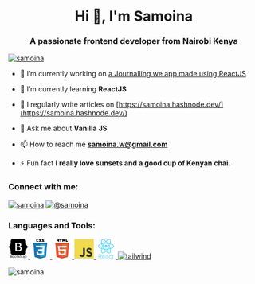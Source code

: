 <h1 align="center">Hi 👋, I'm Samoina</h1>
<h3 align="center">A passionate frontend developer from Nairobi Kenya</h3>

<p align="left"> <a href="https://twitter.com/samoina" target="blank"><img src="https://img.shields.io/twitter/follow/samoina?logo=twitter&style=for-the-badge" alt="samoina" /></a> </p>

- 🔭 I’m currently working on [a Journalling we app made using ReactJS](https://github.com/samoina/my-journal-app)

- 🌱 I’m currently learning **ReactJS**

- 📝 I regularly write articles on [https://samoina.hashnode.dev/](https://samoina.hashnode.dev/)

- 💬 Ask me about **Vanilla JS**

- 📫 How to reach me **samoina.w@gmail.com**

- ⚡ Fun fact **I really love sunsets and a good cup of Kenyan chai.**

<h3 align="left">Connect with me:</h3>
<p align="left">
<a href="https://twitter.com/samoina" target="blank"><img align="center" src="https://raw.githubusercontent.com/rahuldkjain/github-profile-readme-generator/master/src/images/icons/Social/twitter.svg" alt="samoina" height="30" width="40" /></a>
<a href="https://hashnode.com/@samoina" target="blank"><img align="center" src="https://raw.githubusercontent.com/rahuldkjain/github-profile-readme-generator/master/src/images/icons/Social/hashnode.svg" alt="@samoina" height="30" width="40" /></a>
</p>

<h3 align="left">Languages and Tools:</h3>
<p align="left"> <a href="https://getbootstrap.com" target="_blank" rel="noreferrer"> <img src="https://raw.githubusercontent.com/devicons/devicon/master/icons/bootstrap/bootstrap-plain-wordmark.svg" alt="bootstrap" width="40" height="40"/> </a> <a href="https://www.w3schools.com/css/" target="_blank" rel="noreferrer"> <img src="https://raw.githubusercontent.com/devicons/devicon/master/icons/css3/css3-original-wordmark.svg" alt="css3" width="40" height="40"/> </a> <a href="https://www.w3.org/html/" target="_blank" rel="noreferrer"> <img src="https://raw.githubusercontent.com/devicons/devicon/master/icons/html5/html5-original-wordmark.svg" alt="html5" width="40" height="40"/> </a> <a href="https://developer.mozilla.org/en-US/docs/Web/JavaScript" target="_blank" rel="noreferrer"> <img src="https://raw.githubusercontent.com/devicons/devicon/master/icons/javascript/javascript-original.svg" alt="javascript" width="40" height="40"/> </a> <a href="https://reactjs.org/" target="_blank" rel="noreferrer"> <img src="https://raw.githubusercontent.com/devicons/devicon/master/icons/react/react-original-wordmark.svg" alt="react" width="40" height="40"/> </a> <a href="https://tailwindcss.com/" target="_blank" rel="noreferrer"> <img src="https://www.vectorlogo.zone/logos/tailwindcss/tailwindcss-icon.svg" alt="tailwind" width="40" height="40"/> </a> </p>

<p><img align="center" src="https://github-readme-stats.vercel.app/api/top-langs?username=samoina&show_icons=true&locale=en&layout=compact" alt="samoina" /></p>
